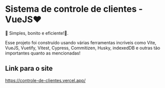 # Sistema de controle de clientes - VueJS❤️

🎉 Simples, bonito e eficiente!🎉.

Esse projeto foi construído usando várias ferramentas incríveis como
Vite, VueJS, Vuetify, Vitest, Cypress, Commitizen, Husky, indexedDB
e outras tão importantes quanto as mencionadas!

## Link para o site

https://controle-de-clientes.vercel.app/
